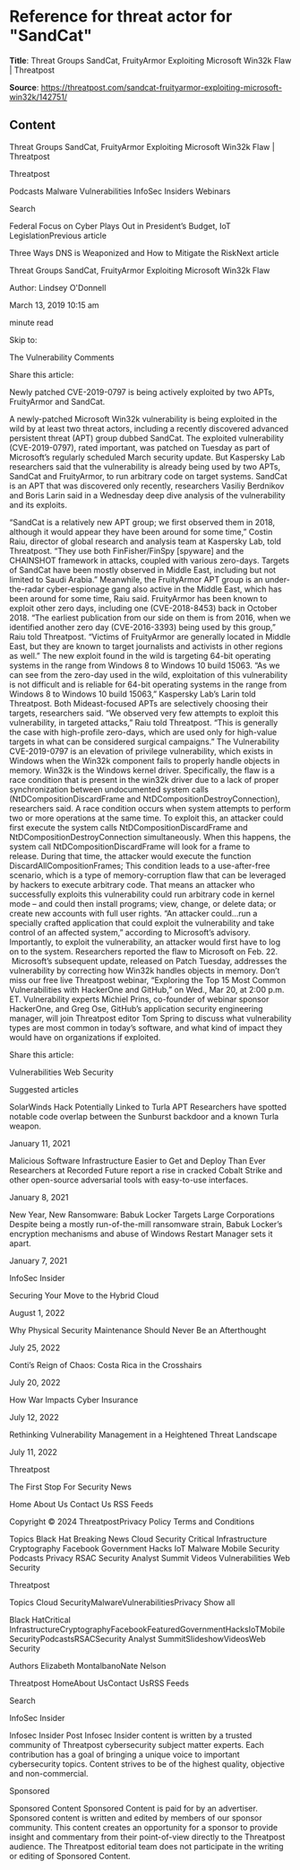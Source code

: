 # Reference for threat actor for "SandCat"

**Title**: Threat Groups SandCat, FruityArmor Exploiting Microsoft Win32k Flaw | Threatpost

**Source**: https://threatpost.com/sandcat-fruityarmor-exploiting-microsoft-win32k/142751/

## Content


























Threat Groups SandCat, FruityArmor Exploiting Microsoft Win32k Flaw | Threatpost

























































 












Threatpost


Podcasts
Malware
Vulnerabilities
InfoSec Insiders
Webinars



 





 Search














Federal Focus on Cyber Plays Out in President’s Budget, IoT LegislationPrevious article 

Three Ways DNS is Weaponized and How to Mitigate the RiskNext article 










Threat Groups SandCat, FruityArmor Exploiting Microsoft Win32k Flaw









Author: 
Lindsey O'Donnell


March 13, 2019  10:15 am












 minute read
											


Skip to:

The Vulnerability
Comments



Share this article:





 













Newly patched CVE-2019-0797 is being actively exploited by two APTs, FruityArmor and SandCat. 


A newly-patched Microsoft Win32k vulnerability is being exploited in the wild by at least two threat actors, including a recently discovered advanced persistent threat (APT) group dubbed SandCat.
The exploited vulnerability (CVE-2019-0797), rated important, was patched on Tuesday as part of Microsoft’s regularly scheduled March security update. But Kaspersky Lab researchers said that the vulnerability is already being used by two APTs, SandCat and FruityArmor, to run arbitrary code on target systems.
SandCat is an APT that was discovered only recently, researchers Vasiliy Berdnikov and Boris Larin said in a Wednesday deep dive analysis of the vulnerability and its exploits.

“SandCat is a relatively new APT group; we first observed them in 2018, although it would appear they have been around for some time,” Costin Raiu, director of global research and analysis team at Kaspersky Lab, told Threatpost. “They use both FinFisher/FinSpy [spyware] and the CHAINSHOT framework in attacks, coupled with various zero-days. Targets of SandCat have been mostly observed in Middle East, including but not limited to Saudi Arabia.”
Meanwhile, the FruityArmor APT group is an under-the-radar cyber-espionage gang also active in the Middle East, which has been around for some time, Raiu said. FruityArmor has been known to exploit other zero days, including one (CVE-2018-8453) back in October 2018.
“The earliest publication from our side on them is from 2016, when we identified another zero day (CVE-2016-3393) being used by this group,” Raiu told Threatpost. “Victims of FruityArmor are generally located in Middle East, but they are known to target journalists and activists in other regions as well.”
The new exploit found in the wild is targeting 64-bit operating systems in the range from Windows 8 to Windows 10 build 15063.
“As we can see from the zero-day used in the wild, exploitation of this vulnerability is not difficult and is reliable for 64-bit operating systems in the range from Windows 8 to Windows 10 build 15063,” Kaspersky Lab’s Larin told Threatpost.
Both Mideast-focused APTs are selectively choosing their targets, researchers said.
“We observed very few attempts to exploit this vulnerability, in targeted attacks,” Raiu told Threatpost. “This is generally the case with high-profile zero-days, which are used only for high-value targets in what can be considered surgical campaigns.”
The Vulnerability
CVE-2019-0797 is an elevation of privilege vulnerability, which exists in Windows when the Win32k component fails to properly handle objects in memory. Win32k is the Windows kernel driver.
Specifically, the flaw is a race condition that is present in the win32k driver due to a lack of proper synchronization between undocumented system calls (NtDCompositionDiscardFrame and NtDCompositionDestroyConnection), researchers said. A race condition occurs when system attempts to perform two or more operations at the same time.
To exploit this, an attacker could first execute the system calls NtDCompositionDiscardFrame and NtDCompositionDestroyConnection simultaneously.
When this happens, the system call NtDCompositionDiscardFrame will look for a frame to release. During that time, the attacker would execute the function DiscardAllCompositionFrames; This condition leads to a use-after-free scenario, which is a type of memory-corruption flaw that can be leveraged by hackers to execute arbitrary code.
That means an attacker who successfully exploits this vulnerability could run arbitrary code in kernel mode – and could then install programs; view, change, or delete data; or create new accounts with full user rights.
“An attacker could…run a specially crafted application that could exploit the vulnerability and take control of an affected system,” according to Microsoft’s advisory.
Importantly, to exploit the vulnerability, an attacker would first have to log on to the system.
Researchers reported the flaw to Microsoft on Feb. 22.  Microsoft’s subsequent update, released on Patch Tuesday, addresses the vulnerability by correcting how Win32k handles objects in memory.
Don’t miss our free live Threatpost webinar, “Exploring the Top 15 Most Common Vulnerabilities with HackerOne and GitHub,” on Wed., Mar 20, at 2:00 p.m. ET.
Vulnerability experts Michiel Prins, co-founder of webinar sponsor HackerOne, and Greg Ose, GitHub’s application security engineering manager, will join Threatpost editor Tom Spring to discuss what vulnerability types are most common in today’s software, and what kind of impact they would have on organizations if exploited.




Share this article:





 







Vulnerabilities
Web Security










Suggested articles





 

SolarWinds Hack Potentially Linked to Turla APT
Researchers have spotted notable code overlap between the Sunburst backdoor and a known Turla weapon.


January 11, 2021








 

Malicious Software Infrastructure Easier to Get and Deploy Than Ever
Researchers at Recorded Future report a rise in cracked Cobalt Strike and other open-source adversarial tools with easy-to-use interfaces.


January 8, 2021








 

New Year, New Ransomware: Babuk Locker Targets Large Corporations
Despite being a mostly run-of-the-mill ransomware strain, Babuk Locker’s encryption mechanisms and abuse of Windows Restart Manager sets it apart.


January 7, 2021










InfoSec Insider






Securing Your Move to the Hybrid Cloud


August 1, 2022









Why Physical Security Maintenance Should Never Be an Afterthought


July 25, 2022









Conti’s Reign of Chaos: Costa Rica in the Crosshairs


July 20, 2022









How War Impacts Cyber Insurance


July 12, 2022









Rethinking Vulnerability Management in a Heightened Threat Landscape


July 11, 2022







 





 






Threatpost

The First Stop For Security News



Home
About Us
Contact Us
RSS Feeds
 



Copyright © 2024 ThreatpostPrivacy Policy
Terms and Conditions
 

 


Topics
Black Hat
Breaking News
Cloud Security
Critical Infrastructure
Cryptography
Facebook
Government
Hacks
IoT
Malware
Mobile Security
Podcasts
Privacy
RSAC
Security Analyst Summit
Videos
Vulnerabilities
Web Security















Threatpost



 









Topics
Cloud SecurityMalwareVulnerabilitiesPrivacy
Show all

Black HatCritical InfrastructureCryptographyFacebookFeaturedGovernmentHacksIoTMobile SecurityPodcastsRSACSecurity Analyst SummitSlideshowVideosWeb Security

Authors
Elizabeth MontalbanoNate Nelson

Threatpost
HomeAbout UsContact UsRSS Feeds 





 Search










 












InfoSec Insider

Infosec Insider Post
Infosec Insider content is written by a trusted community of Threatpost cybersecurity subject matter experts. Each contribution has a goal of bringing a unique voice to important cybersecurity topics. Content strives to be of the highest quality, objective and non-commercial.












Sponsored

Sponsored Content
Sponsored Content is paid for by an advertiser. Sponsored content is written and edited by members of our sponsor community. This content creates an opportunity for a sponsor to provide insight and commentary from their point-of-view directly to the Threatpost audience. The Threatpost editorial team does not participate in the writing or editing of Sponsored Content.














